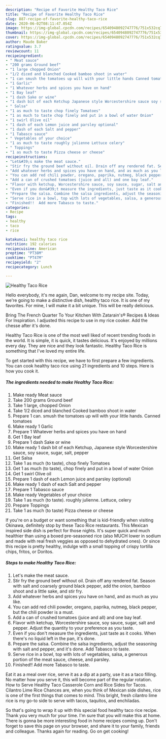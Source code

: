 ```yaml
---
description: "Recipe of Favorite Healthy Taco Rice"
title: "Recipe of Favorite Healthy Taco Rice"
slug: 887-recipe-of-favorite-healthy-taco-rice
date: 2020-06-02T08:11:47.054Z
image: https://img-global.cpcdn.com/recipes/6540948092747776/751x532cq70/healthy-taco-rice-recipe-main-photo.jpg
thumbnail: https://img-global.cpcdn.com/recipes/6540948092747776/751x532cq70/healthy-taco-rice-recipe-main-photo.jpg
cover: https://img-global.cpcdn.com/recipes/6540948092747776/751x532cq70/healthy-taco-rice-recipe-main-photo.jpg
author: Maude Baker
ratingvalue: 3.7
reviewcount: 11
recipeingredient:
- " Meat sauce"
- "200 grams Ground beef"
- "1 large chopped Onion"
- "1/2 diced and blanched Cooked bamboo shoot in water"
- "1 can smush the tomatoes up will with your little hands Canned tomatoes"
- "1 Garlic"
- "1 Whatever herbs and spices you have on hand"
- "1 Bay leaf"
- "1 dash Sake or wine"
- "1 dash bit of each Ketchup Japanese style Worcestershire sauce soy sauce sugar salt pepper"
- " Salsa"
- "1 as much to taste chop finely Tomatoes"
- "1 as much to taste chop finely and put in a bowl of water Onion"
- "1 swirl Olive oil"
- "1 dash of each Lemon juice and parsley optional"
- "1 dash of each Salt and pepper"
- "1 Tabasco sauce"
- " Vegetables of your choice"
- "1 as much to taste roughly julienne Lettuce celery"
- " Toppings"
- "1 as much to taste Pizza cheese or cheese"
recipeinstructions:
- "Let&#39;s make the meat sauce."
- "Stir fry the ground beef without oil. Drain off any rendered fat. Season with salt and coarsely ground black pepper, add the onion, bamboo shoot and a little sake, and stir fry."
- "Add whatever herbs and spices you have on hand, and as much as you like."
- "You can add red chili powder, oregano, paprika, nutmeg, black pepper, but the chili powder is a must."
- "Add a can of crushed tomatoes (juice and all) and one bay leaf."
- "Flavor with ketchup, Worcestershire sauce, soy sauce, sugar, salt and pepper. Adjust the quantity to your preference as you taste."
- "Even if you don&#39;t measure the ingredients, just taste as it cooks. When there&#39;s no liquid left in the pan, it&#39;s done."
- "Prepare the salsa. Combine the salsa ingredients, adjust the seasoning with salt and pepper, and it&#39;s done. Add Tabasco to taste."
- "Serve rice in a bowl, top with lots of vegetables, salsa, a generous portion of the meat sauce, cheese, and parsley."
- "Finished!!  Add more Tabasco to taste."
categories:
- Recipe
tags:
- healthy
- taco
- rice

katakunci: healthy taco rice 
nutrition: 192 calories
recipecuisine: American
preptime: "PT38M"
cooktime: "PT47M"
recipeyield: "2"
recipecategory: Lunch

---
```



![Healthy Taco Rice](https://img-global.cpcdn.com/recipes/6540948092747776/751x532cq70/healthy-taco-rice-recipe-main-photo.jpg)

Hello everybody, it's me again, Dan, welcome to my recipe site. Today, we're going to make a distinctive dish, healthy taco rice. It is one of my favorites. For mine, I will make it a bit unique. This will be really delicious.

Bring The French Quarter To Your Kitchen With Zatarain&#39;s® Recipes &amp; Ideas For Inspiration. I adjusted this recipe to use in my rice cooker. Add the chesse after it&#39;s done.

Healthy Taco Rice is one of the most well liked of recent trending foods in the world. It is simple, it is quick, it tastes delicious. It's enjoyed by millions every day. They are nice and they look fantastic. Healthy Taco Rice is something that I've loved my entire life.


To get started with this recipe, we have to first prepare a few ingredients. You can cook healthy taco rice using 21 ingredients and 10 steps. Here is how you cook it.

<!--inarticleads1-->

##### The ingredients needed to make Healthy Taco Rice:

1. Make ready  Meat sauce
1. Take 200 grams Ground beef
1. Take 1 large, chopped Onion
1. Take 1/2 diced and blanched Cooked bamboo shoot in water
1. Prepare 1 can. smush the tomatoes up will with your little hands. Canned tomatoes
1. Make ready 1 Garlic
1. Prepare 1 Whatever herbs and spices you have on hand
1. Get 1 Bay leaf
1. Prepare 1 dash Sake or wine
1. Make ready 1 dash bit of each Ketchup, Japanese style Worcestershire sauce, soy sauce, sugar, salt, pepper
1. Get  Salsa
1. Take 1 as much (to taste), chop finely Tomatoes
1. Get 1 as much (to taste), chop finely and put in a bowl of water Onion
1. Get 1 swirl Olive oil
1. Prepare 1 dash of each Lemon juice and parsley (optional)
1. Make ready 1 dash of each Salt and pepper
1. Prepare 1 Tabasco sauce
1. Make ready  Vegetables of your choice
1. Take 1 as much (to taste). roughly julienne. Lettuce, celery
1. Prepare  Toppings
1. Take 1 as much (to taste) Pizza cheese or cheese


If you&#39;re on a budget or want something that is kid-friendly when visiting Okinawa, definitely stop by these Taco Rice restaurants. This Mexican inspired side dish is perfect for those nights. It&#39;s super quick and much healthier than using a boxed pre-seasoned rice (also MUCH lower in sodium and made with real fresh veggies as opposed to dehydrated ones). Or since this recipe is pretty healthy, indulge with a small topping of crispy tortilla chips, fritos, or Doritos. 

<!--inarticleads2-->

##### Steps to make Healthy Taco Rice:

1. Let&#39;s make the meat sauce.
1. Stir fry the ground beef without oil. Drain off any rendered fat. Season with salt and coarsely ground black pepper, add the onion, bamboo shoot and a little sake, and stir fry.
1. Add whatever herbs and spices you have on hand, and as much as you like.
1. You can add red chili powder, oregano, paprika, nutmeg, black pepper, but the chili powder is a must.
1. Add a can of crushed tomatoes (juice and all) and one bay leaf.
1. Flavor with ketchup, Worcestershire sauce, soy sauce, sugar, salt and pepper. Adjust the quantity to your preference as you taste.
1. Even if you don&#39;t measure the ingredients, just taste as it cooks. When there&#39;s no liquid left in the pan, it&#39;s done.
1. Prepare the salsa. Combine the salsa ingredients, adjust the seasoning with salt and pepper, and it&#39;s done. Add Tabasco to taste.
1. Serve rice in a bowl, top with lots of vegetables, salsa, a generous portion of the meat sauce, cheese, and parsley.
1. Finished!!  Add more Tabasco to taste.


Eat it as a meal over rice, serve it as a dip at a party, use it as a taco filling. No matter how you serve it, this will become part of the regular rotation. How to Serve Healthy Taco Casserole Corn and Rice Sides for Tacos. Cilantro Lime Rice Chances are, when you think of Mexican side dishes, rice is one of the first things that comes to mind. This bright, fresh cilantro lime rice is my go-to side to serve with tacos, taquitos, and enchiladas. 

So that's going to wrap it up with this special food healthy taco rice recipe. Thank you very much for your time. I'm sure that you will make this at home. There is gonna be more interesting food in home recipes coming up. Don't forget to save this page on your browser, and share it to your family, friends and colleague. Thanks again for reading. Go on get cooking!
